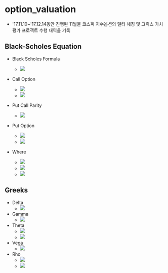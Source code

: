 # option_valuation
- '17.11.10~'17.12.14동안 진행된 11월물 코스피 지수옵션의 델타 헤징 및 그릭스 가치 평가 프로젝트 수행 내역을 기록

## Black-Scholes Equation
- Black Scholes Formula
    -  <img src="https://latex.codecogs.com/svg.latex?\Large&space;\cfrac{{\partial}f}{{\partial}t}+rS\cfrac{{\partial}f}{{\partial}S}+\cfrac{1}{2}{\sigma^2}{S^2}\cfrac{{\partial}^2f}{{\partial}S^2}=rf">
- Call Option
    - <img src="https://latex.codecogs.com/svg.latex?\Large&space;C=max(S-K,0)"></center>
    - <img src="https://latex.codecogs.com/svg.latex?\Large&space;C(S,K,r,\sigma,t)\,=\,S{\cdot}{N(d_1)}-K{\cdot}e^{-r(T-t)}{\cdot}N(d_2)"/>
- Put Call Parity
    - <img src="https://latex.codecogs.com/svg.latex?\Large&space;C+Ke^{-rt}=P+S"/>
- Put Option
    - <img src="https://latex.codecogs.com/svg.latex?\Large&space;P=max(K-S,0)"/>
    - <img src="https://latex.codecogs.com/svg.latex?\Large&space;P(S,K,r,\sigma,t)\,=\,K{\cdot}e^{-r(T-t)}{\cdot}N(-d_2)-S{\cdot}{N(-d_1)}"/>

- Where
    - <img src="https://latex.codecogs.com/svg.latex?\Large&space;d_1=\cfrac{ln{\frac{S}{K}+(r+0.5\sigma^2)(T-t)}}{\sigma\sqrt{T-t}}"/>
    - <img src="https://latex.codecogs.com/svg.latex?\Large&space;d_2=d_1-\sigma\sqrt{T-t}"/>
    - <img src="https://latex.codecogs.com/svg.latex?\Large&space;N(x)=\int_{-\infty}^{x}\cfrac{e^{-\frac{1}{2}y^2}}{\sqrt{2\pi}}dy"/>

## Greeks
- Delta
    - <img src="https://latex.codecogs.com/svg.latex?\Large&space;\Delta_c=N(d_1)>0,\quad\Delta_p=-N(-d_1)<0"/>
- Gamma
    - <img src="https://latex.codecogs.com/svg.latex?\Large&space;\Gamma_c=\cfrac{{\partial}^2C}{{\partial}S^2}=N^{\prime}(d_1)\cfrac{{\partial}d_1}{{\partial}S}=\cfrac{N^{\prime}(d_1)}{S\sigma\sqrt{T-t}}=\cfrac{{\partial}^2P}{{\partial}S^2}=\Gamma_p"/>
- Theta
    - <img src="https://latex.codecogs.com/svg.latex?\Large&space;\Theta_c=\cfrac{{\partial}C}{{\partial}t}=-\cfrac{S{\sigma}N^{\prime}(d_1)}{2\sqrt{T-t}}-r{\cdot}Ke^{-r(T-t)}N(d_2)<0"/>
    - <img src="https://latex.codecogs.com/svg.latex?\Large&space;\Theta_p=\cfrac{{\partial}P}{{\partial}t}=-\cfrac{S{\sigma}N^{\prime}(d_1)}{2\sqrt{T-t}}+r{\cdot}Ke^{-r(T-t)}N(-d_2)"/>
- Vega
    - <img src="https://latex.codecogs.com/svg.latex?\Large&space;\nu_c=\cfrac{{\partial}C}{{\partial}\sigma}=S\sqrt{T-t}N(d_1)=\cfrac{{\partial}P}{{\partial}\sigma}=\nu_p>0"/>
- Rho
    - <img src="https://latex.codecogs.com/svg.latex?\Large&space;\rho_c=\cfrac{{\partial}C}{{\partial}r}=(T-t)K^{-r(T-t)}N(d_2)>0"/>
    - <img src="https://latex.codecogs.com/svg.latex?\Large&space;\rho_p=\cfrac{{\partial}P}{{\partial}r}=-(T-t)K^{-r(T-t)}N(-d_2)<0"/>
